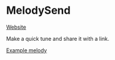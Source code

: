 # MelodySend

[Website](https://lewisc64.github.io/MelodySend/)

Make a quick tune and share it with a link.

[Example melody](https://lewisc64.github.io/MelodySend/?notes=0,1,A4,2,1,D5,4,1,A4,6,1,D5,8,1,A4,9,1,D5,11,1,A4,13,1,Gs4,14,1,A4,16,1,A4,17,1,Gs4,18,1,A4,19,1,G4,21,1,F4,22,1,G4,23,1,Fs4,24,4,F4,28,2,D4,32,1,A4,34,1,D5,36,1,A4,38,1,D5,40,1,A4,41,1,D5,43,1,A4,45,1,Gs4,46,1,A4,48,1,G4,50,2,G4,53,1,G4,54,1,A4,55,1,G4,56,1,C5,57,1,As4,59,1,A4,61,2,G4,0,3,D4,4,3,A3,8,3,D4,12,3,A3,16,3,D4,20,3,G3,24,3,F3,28,3,C4,32,3,D4,36,3,A3,40,3,D4,44,3,A3,48,3,G3,52,3,G3,56,2,C4,58,2,C4,60,2,D4,62,2,E4,64,1,A4,66,1,D5,68,1,A4,70,1,D5,72,1,A4,73,1,D5,75,1,A4,77,1,Gs4,78,1,A4,80,1,C5,82,2,C5,85,1,A4,86,1,G4,88,4,F4,92,2,D4,104,3,A4,108,4,C5,112,1,Ds5,114,1,D5,116,1,Gs4,117,1,A4,119,2,F4,64,3,D4,68,3,A3,72,3,D4,76,3,A3,80,3,C4,84,3,Cs4,88,3,D4,92,3,A3,96,3,As3,100,3,C4,104,3,Cs4,108,3,D4,112,3,G3,116,3,A3,120,3,F3,100,3,F4,107,1,F4,96,3,D4,99,1,C4,103,1,D4&bpm=130&time=4,4)
